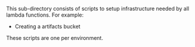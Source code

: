This sub-directory consists of scripts to setup infrastructure needed by all lambda functions. For example:

- Creating a artifacts bucket

These scripts are one per environment. 
